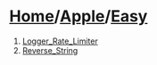 # [Home](./../..)/[Apple](./..)/[Easy](./)
1. [Logger_Rate_Limiter](./Logger_Rate_Limiter.md)
2. [Reverse_String](./Reverse_String.md)
